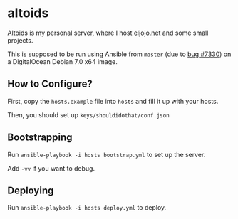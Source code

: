 altoids
=======

Altoids is my personal server, where I host [eljojo.net](http://eljojo.net) and some small projects.

This is supposed to be run using Ansible from ``master`` (due to [bug #7330](https://github.com/ansible/ansible/issues/7330)) on a DigitalOcean Debian 7.0 x64 image.

## How to Configure?

First, copy the ``hosts.example`` file into ``hosts`` and fill it up with your hosts.

Then, you should set up ``keys/shouldidothat/conf.json``


## Bootstrapping

Run ``ansible-playbook -i hosts bootstrap.yml`` to set up the server.

Add ``-vv`` if you want to debug.


## Deploying

Run ``ansible-playbook -i hosts deploy.yml`` to deploy.

